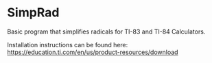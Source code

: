 # SimpRad
Basic program that simplifies radicals for TI-83 and TI-84 Calculators.

Installation instructions can be found here: https://education.ti.com/en/us/product-resources/download
